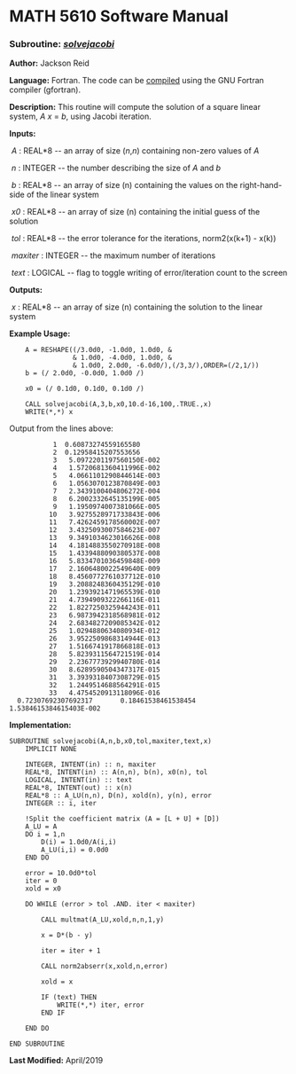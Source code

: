 # MATH 5610 Software Manual

### Subroutine: [_solvejacobi_](../solvejacobi.f90)

**Author:** Jackson Reid

**Language:** Fortran. The code can be [compiled](compilation.md) using the GNU Fortran compiler (gfortran).

**Description:** This routine will compute the solution of a square linear system, _A_ _x_ = _b_, using Jacobi iteration.

**Inputs:** 

​        _A_ : REAL*8 -- an array of size (_n_,_n_) containing non-zero values of _A_

​	_n_ : INTEGER -- the number describing the size of _A_ and _b_

​        _b_ : REAL*8 -- an array of size (n) containing the values on the right-hand-side of the linear system

​        _x0_ : REAL*8 -- an array of size (n) containing the initial guess of the solution

​        _tol_ : REAL*8 -- the error tolerance for the iterations, norm2(x(k+1) - x(k))

​        _maxiter_ : INTEGER -- the maximum number of iterations

​        _text_ : LOGICAL -- flag to toggle writing of error/iteration count to the screen

**Outputs:** 

​        _x_ : REAL*8 -- an array of size (n) containing the solution to the linear system

**Example Usage:** 

```
    A = RESHAPE((/3.0d0, -1.0d0, 1.0d0, &
                & 1.0d0, -4.0d0, 1.0d0, &
                & 1.0d0, 2.0d0, -6.0d0/),(/3,3/),ORDER=(/2,1/))
    b = (/ 2.0d0, -0.0d0, 1.0d0 /)
    
	x0 = (/ 0.1d0, 0.1d0, 0.1d0 /)
	
    CALL solvejacobi(A,3,b,x0,10.d-16,100,.TRUE.,x)
    WRITE(*,*) x
```
Output from the lines above:
```
           1  0.60873274559165580     
           2  0.12958415207553656     
           3   5.0972201197560150E-002
           4   1.5720681360411996E-002
           5   4.0661101290844614E-003
           6   1.0563070123870849E-003
           7   2.3439100404806272E-004
           8   6.2002332645135199E-005
           9   1.1950974007381066E-005
          10   3.9275528971733843E-006
          11   7.4262459178560002E-007
          12   3.4325093007584623E-007
          13   9.3491034623016626E-008
          14   4.1814883550270918E-008
          15   1.4339488090380537E-008
          16   5.8334701036459848E-009
          17   2.1606480022549640E-009
          18   8.4560772761037712E-010
          19   3.2088248360435129E-010
          20   1.2393921471965539E-010
          21   4.7394909322266116E-011
          22   1.8227250325944243E-011
          23   6.9873942318568981E-012
          24   2.6834827209085342E-012
          25   1.0294880634080934E-012
          26   3.9522509868314944E-013
          27   1.5166741917866818E-013
          28   5.8239311564721519E-014
          29   2.2367773929940780E-014
          30   8.6289590504347317E-015
          31   3.3939318407308729E-015
          32   1.2449514688564291E-015
          33   4.4754520913118096E-016
  0.72307692307692317       0.18461538461538454        1.5384615384615403E-002

```
**Implementation:**

```
SUBROUTINE solvejacobi(A,n,b,x0,tol,maxiter,text,x)
    IMPLICIT NONE

    INTEGER, INTENT(in) :: n, maxiter
    REAL*8, INTENT(in) :: A(n,n), b(n), x0(n), tol
    LOGICAL, INTENT(in) :: text
    REAL*8, INTENT(out) :: x(n)
    REAL*8 :: A_LU(n,n), D(n), xold(n), y(n), error
    INTEGER :: i, iter

    !Split the coefficient matrix (A = [L + U] + [D])
    A_LU = A
    DO i = 1,n
        D(i) = 1.0d0/A(i,i)
        A_LU(i,i) = 0.0d0
    END DO

    error = 10.0d0*tol
    iter = 0
    xold = x0

    DO WHILE (error > tol .AND. iter < maxiter)

        CALL multmat(A_LU,xold,n,n,1,y)

        x = D*(b - y)

        iter = iter + 1

        CALL norm2abserr(x,xold,n,error)

        xold = x

        IF (text) THEN
            WRITE(*,*) iter, error
        END IF

    END DO

END SUBROUTINE
```



**Last Modified:** April/2019

